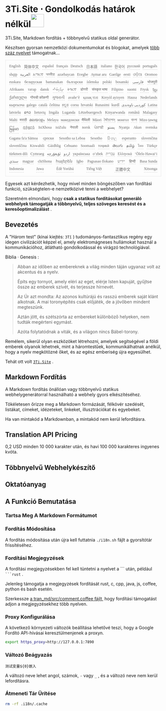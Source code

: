 <h1 style="justify-content:space-between">3Ti.Site ⋅ Gondolkodás határok nélkül<img src="//i-01.eu.org/3Ti/logo.svg" style="user-select:none;margin-top:-1px;width:42px"></h1>

3Ti.Site, Markdown fordítás + többnyelvű statikus oldal generátor.

Készítsen gyorsan nemzetközi dokumentumokat és blogokat, amelyek [több száz nyelvet](https://github.com/i18n-site/node/blob/main/lang/src/index.js) támogatnak...

<pre class="langli" style="display:flex;flex-wrap:wrap;background:transparent;border:1px solid #eee;font-size:12px;box-shadow:0 0 3px inset #eee;padding:12px 5px 4px 12px;justify-content:space-between;"><style>pre.langli i{font-weight:300;font-family:s;margin-right:7px;margin-bottom:8px;font-style:normal;color:#666;border-bottom:1px dashed #ccc;}</style><i>English</i><i> 简体中文 </i><i>español</i><i>français</i><i>Deutsch</i><i> 日本語 </i><i>italiano</i><i>한국어</i><i>русский</i><i>português</i><i>shqip</i><i>‫العربية‬</i><i>አማርኛ</i><i>অসমীয়া</i><i>azərbaycan</i><i>Eʋegbe</i><i>Aymar aru</i><i>Gaeilge</i><i>eesti</i><i>ଓଡ଼ିଆ</i><i>Oromoo</i><i>euskara</i><i>беларуская</i><i>bamanakan</i><i>български</i><i>íslenska</i><i>polski</i><i>bosanski</i><i>‫فارسی‬</i><i>भोजपुरी</i><i>Afrikaans</i><i>татар</i><i>dansk</i><i>‫ދިވެހިބަސް‬</i><i>ትግርኛ</i><i>डोगरी</i><i>संस्कृत भाषा</i><i>Filipino</i><i>suomi</i><i>Frysk</i><i>ខ្មែរ</i><i>ქართული</i><i>गोंयची कोंकणी</i><i>ગુજરાતી</i><i>avañe’ẽ</i><i>қазақ тілі</i><i>Kreyòl ayisyen</i><i>Hausa</i><i>Nederlands</i><i>кыргызча</i><i>galego</i><i>català</i><i>čeština</i><i>ಕನ್ನಡ</i><i>corsu</i><i>hrvatski</i><i>Runasimi</i><i>kurdî</i><i>‫کوردیی ناوەندی‬</i><i>Latina</i><i>latviešu</i><i>ລາວ</i><i>lietuvių</i><i>lingála</i><i>Luganda</i><i>Lëtzebuergesch</i><i>Kinyarwanda</i><i>română</i><i>Malagasy</i><i>Malti</i><i>मराठी</i><i>മലയാളം</i><i>Melayu</i><i>македонски</i><i>मैथिली</i><i>Māori</i><i>মৈতৈলোন্</i><i>монгол</i><i>বাংলা</i><i>Mizo ṭawng</i><i>မြန်မာ</i><i>𞄀𞄄𞄰𞄩𞄍𞄜𞄰</i><i>IsiXhosa</i><i>isiZulu</i><i>नेपाली</i><i>norsk</i><i>ਪੰਜਾਬੀ</i><i>‫پښتو‬</i><i>Nyanja</i><i>Akan</i><i>svenska</i><i>Gagana fa'a Sāmoa</i><i>српски</i><i>Sesotho sa Leboa</i><i>Sesotho</i><i>සිංහල</i><i>esperanto</i><i>slovenčina</i><i>slovenščina</i><i>Kiswahili</i><i>Gàidhlig</i><i>Cebuano</i><i>Soomaali</i><i>тоҷикӣ</i><i>తెలుగు</i><i>தமிழ்</i><i>ไทย</i><i>Türkçe</i><i>türkmen dili</i><i>Cymraeg</i><i>‫ئۇيغۇرچە‬</i><i>‫اردو‬</i><i>українська</i><i>o‘zbek</i><i>‫עברית‬</i><i>Ελληνικά</i><i>ʻŌlelo Hawaiʻi</i><i>‫سنڌي‬</i><i>magyar</i><i>chiShona</i><i>հայերեն</i><i>Igbo</i><i>Pagsasao Ilokano</i><i>‫ייִדיש‬</i><i>हिन्दी</i><i>Basa Sunda</i><i>Indonesia</i><i>Jawa</i><i>Èdè Yorùbá</i><i>Tiếng Việt</i><i> 正體中文 </i><i>Xitsonga</i></pre>

Egyesek azt kérdezhetik, hogy mivel minden böngészőben van fordítási funkció, szükségtelen-e nemzetközivé tenni a webhelyet?

Szeretném elmondani, hogy **csak a statikus fordításokat generáló webhelyek támogatják a többnyelvű, teljes szöveges keresést és a keresőoptimalizálást** .

## Bevezetés

A &quot;Három test&quot; (kínai kiejtés: `3Tǐ` ) tudományos-fantasztikus regény egy idegen civilizációt képzel el, amely elektromágneses hullámokat használ a kommunikációhoz, átlátható gondolkodással és virágzó technológiával.

Biblia · Genesis :

> Abban az időben az embereknek a világ minden táján ugyanaz volt az akcentus és a nyelv.
>
> Építs egy tornyot, amely eléri az eget, elérje Isten kapuját, gyűjtse össze az emberek szívét, és terjessze hírnevét.
>
> Az Úr azt mondta: Az azonos kultúrájú és rasszú emberek saját klánt alkotnak. A mai toronyépítés csak előjáték, de a jövőben mindent megteszünk.
>
> Aztán jött, és szétszórta az embereket különböző helyeken, nem tudták megérteni egymást.
>
> Azóta folytatódnak a viták, és a világon nincs Bábel-torony.

Remélem, sikerül olyan eszközöket létrehozni, amelyek segítségével a földi emberek olyanok lehetnek, mint a háromtestűek, kommunikálhatnak anélkül, hogy a nyelv megkötözné őket, és az egész emberiség újra egyesülhet.

Tehát ott volt [`3Ti.Site`](//3Ti.Site) .

## Markdown Fordítás

A Markdown fordítás önállóan vagy többnyelvű statikus webhelygenerátorral használható a webhely gyors elkészítéséhez.

Tökéletesen őrizze meg a Markdown formázását, félkövér szedését, listákat, címeket, idézeteket, linkeket, illusztrációkat és egyebeket.

Ha van mintakód a Markdownban, a mintakód nem kerül lefordításra.

## Translation API Pricing

0,2 USD minden 10 000 karakter után, és havi 100 000 karakteres ingyenes kvóta.

## Többnyelvű Webhelykészítő

## Oktatóanyag

## A Funkció Bemutatása

### Tartsa Meg A Markdown Formátumot

### Fordítás Módosítása

A fordítás módosítása után újra kell futtatnia `./i18n.sh` fájlt a gyorsítótár frissítéséhez.

### Fordítási Megjegyzések

A fordítási megjegyzésekben fel kell tüntetni a nyelvet a \``` után, például ` ```rust` .

Jelenleg támogatja a megjegyzések fordítását rust, c, cpp, java, js, coffee, python és bash esetén.

Szerkessze [a tran_md/src/comment.coffee fájlt,](https://github.com/i18n-site/node/blob/main/tran_md/src/comment.coffee) hogy fordítási támogatást adjon a megjegyzésekhez több nyelven.

### Proxy Konfigurálása

A következő környezeti változók beállítása lehetővé teszi, hogy a Google Fordító API-hívásai keresztülmenjenek a proxyn.

```bash
export https_proxy=http://127.0.0.1:7890
```

### Változó Beágyazás

```
测试变量${0}嵌入
```

A változó neve lehet angol, számok, `-` vagy `_` , és a változó neve nem kerül lefordításra.

### Átmeneti Tár Ürítése

```bash
rm -rf .i18n/.cache
```
